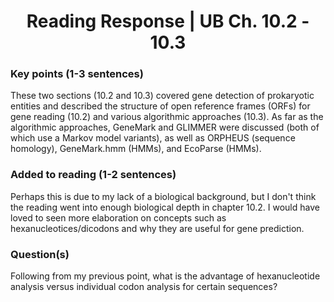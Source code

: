 <center>
  <h1>Reading Response | UB Ch. 10.2 - 10.3</h1>
</center>

### Key points (1-3 sentences)
These two sections (10.2 and 10.3) covered gene detection of prokaryotic entities and described the structure of open reference frames (ORFs) for gene reading (10.2) and various algorithmic approaches (10.3). As far as the algorithmic approaches, GeneMark and GLIMMER were discussed (both of which use a Markov model variants), as well as ORPHEUS (sequence homology), GeneMark.hmm (HMMs), and EcoParse (HMMs).

### Added to reading (1-2 sentences)
Perhaps this is due to my lack of a biological background, but I don't think the reading went into enough biological depth in chapter 10.2. I would have loved to seen more elaboration on concepts such as hexanucleotices/dicodons and why they are useful for gene prediction.

### Question(s)
Following from my previous point, what is the advantage of hexanucleotide analysis versus individual codon analysis for certain sequences?
